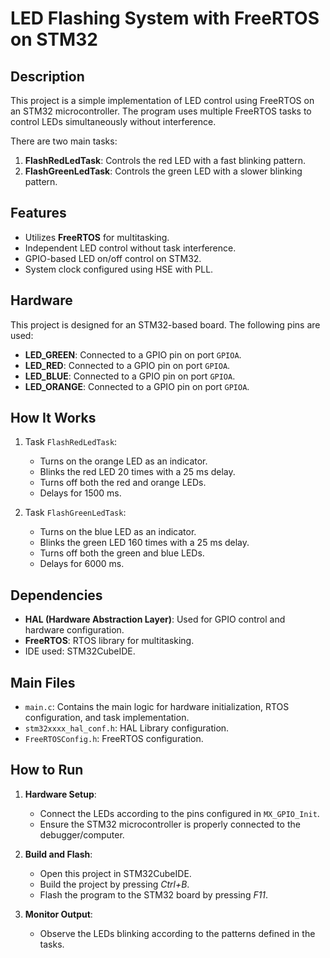 # LED Flashing System with FreeRTOS on STM32

## Description
This project is a simple implementation of LED control using FreeRTOS on an STM32 microcontroller. The program uses multiple FreeRTOS tasks to control LEDs simultaneously without interference.

There are two main tasks:
1. **FlashRedLedTask**: Controls the red LED with a fast blinking pattern.
2. **FlashGreenLedTask**: Controls the green LED with a slower blinking pattern.

## Features
- Utilizes **FreeRTOS** for multitasking.
- Independent LED control without task interference.
- GPIO-based LED on/off control on STM32.
- System clock configured using HSE with PLL.

## Hardware
This project is designed for an STM32-based board. The following pins are used:
- **LED_GREEN**: Connected to a GPIO pin on port `GPIOA`.
- **LED_RED**: Connected to a GPIO pin on port `GPIOA`.
- **LED_BLUE**: Connected to a GPIO pin on port `GPIOA`.
- **LED_ORANGE**: Connected to a GPIO pin on port `GPIOA`.

## How It Works
1. Task `FlashRedLedTask`:
   - Turns on the orange LED as an indicator.
   - Blinks the red LED 20 times with a 25 ms delay.
   - Turns off both the red and orange LEDs.
   - Delays for 1500 ms.

2. Task `FlashGreenLedTask`:
   - Turns on the blue LED as an indicator.
   - Blinks the green LED 160 times with a 25 ms delay.
   - Turns off both the green and blue LEDs.
   - Delays for 6000 ms.

## Dependencies
- **HAL (Hardware Abstraction Layer)**: Used for GPIO control and hardware configuration.
- **FreeRTOS**: RTOS library for multitasking.
- IDE used: STM32CubeIDE.

## Main Files
- `main.c`: Contains the main logic for hardware initialization, RTOS configuration, and task implementation.
- `stm32xxxx_hal_conf.h`: HAL Library configuration.
- `FreeRTOSConfig.h`: FreeRTOS configuration.

## How to Run
1. **Hardware Setup**:
   - Connect the LEDs according to the pins configured in `MX_GPIO_Init`.
   - Ensure the STM32 microcontroller is properly connected to the debugger/computer.

2. **Build and Flash**:
   - Open this project in STM32CubeIDE.
   - Build the project by pressing *Ctrl+B*.
   - Flash the program to the STM32 board by pressing *F11*.

3. **Monitor Output**:
   - Observe the LEDs blinking according to the patterns defined in the tasks.

